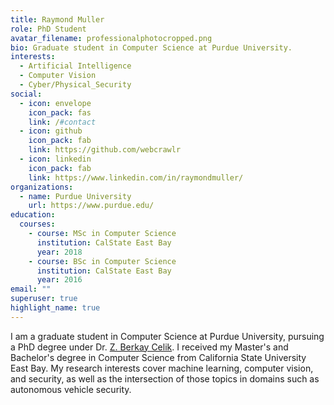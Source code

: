```yaml
---
title: Raymond Muller
role: PhD Student
avatar_filename: professionalphotocropped.png
bio: Graduate student in Computer Science at Purdue University.
interests:
  - Artificial Intelligence
  - Computer Vision
  - Cyber/Physical_Security
social:
  - icon: envelope
    icon_pack: fas
    link: /#contact
  - icon: github
    icon_pack: fab
    link: https://github.com/webcrawlr
  - icon: linkedin
    icon_pack: fab
    link: https://www.linkedin.com/in/raymondmuller/
organizations:
  - name: Purdue University
    url: https://www.purdue.edu/
education:
  courses:
    - course: MSc in Computer Science
      institution: CalState East Bay
      year: 2018
    - course: BSc in Computer Science
      institution: CalState East Bay
      year: 2016
email: ""
superuser: true
highlight_name: true
---
```

I am a graduate student in Computer Science at Purdue University, pursuing a PhD degree under Dr. [Z. Berkay Celik](https://beerkay.github.io/).  I received my Master's and Bachelor's degree in Computer Science from California State University East Bay.  My research interests cover machine learning, computer vision, and security, as well as the intersection of those topics in domains such as autonomous vehicle security.